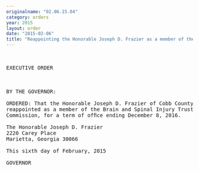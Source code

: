 ```yaml
---
originalname: "02.06.15.04"
category: orders
year: 2015
layout: order
date: "2015-02-06"
title: "Reappointing the Honorable Joseph D. Frazier as a member of the Brain and Spinal Injury Trust Fund Commission"
---
```

<pre>
 

EXECUTIVE ORDER

 

BY THE GOVERNOR:

ORDERED: That the Honorable Joseph D. Frazier of Cobb County, Georgia, is
reappointed as a member of the Brain and Spinal Injury Trust Fund
Commission, for a term of ofﬁce ending December 8, 2016.

The Honorable Joseph D. Frazier
2220 Carey Place
Marietta, Georgia 30066

This sixth day of February, 2015

GOVERNOR

 
      

 

 

 

 

</pre>
